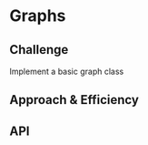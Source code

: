 # Graphs

## Challenge

Implement a basic graph class

## Approach & Efficiency

## API
<!-- Description of each method publicly available in your Graph -->